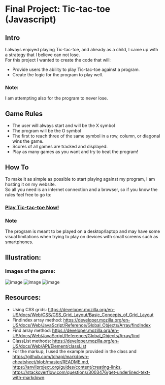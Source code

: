 # Final Project: Tic-tac-toe (Javascript)

## Intro

I always enjoyed playing Tic-tac-toe, and already as a child, I came up with a strategy that I believe can not lose.</br>
For this project I wanted to create the code that will:
- Provide users the ability to play Tic-tac-toe against a program. 
- Create the logic for the program to play well.

### Note:
I am attempting also for the program to never lose.

## Game Rules
- The user will always start and will be the X symbol
- The program will be the O symbol
- The first to reach three of the same symbol in a row, column, or diagonal wins the game.
- Scores of all games are tracked and displayed.
- Play as many games as you want and try to beat the program!

## How To
To make it as simple as possible to start playing against my program, I am hosting it on my website.</br>
So all you need is an internet connection and a browser, so if you know the rules feel free to go to:</br>
### <ins> [Play Tic-tac-toe Now!](https://benjamingomori.com/TicTacToe.html) </ins>


### Note
The program is meant to be played on a desktop/laptop and may have some visual limitations when trying to play on devices with small screens such as smartphones.

## Illustration:
### Images of the game:
![image](https://user-images.githubusercontent.com/112343827/205463286-c930d45f-03ed-45e4-9c39-a58b635bbf41.png)
![image](https://user-images.githubusercontent.com/112343827/205463321-114cc48e-2149-4799-86cd-2803859c1ae0.png)
![image](https://user-images.githubusercontent.com/112343827/205463302-edf99c95-93ee-40ed-b76a-a545d2e60d8f.png)


## Resources: 
- Using CSS grids: https://developer.mozilla.org/en-US/docs/Web/CSS/CSS_Grid_Layout/Basic_Concepts_of_Grid_Layout
- FindIndex array method: https://developer.mozilla.org/en-US/docs/Web/JavaScript/Reference/Global_Objects/Array/findIndex
- Find array method: https://developer.mozilla.org/en-US/docs/Web/JavaScript/Reference/Global_Objects/Array/find
- ClassList methods: https://developer.mozilla.org/en-US/docs/Web/API/Element/classList
- For the markup, I used the example provided in the class and https://github.com/tchapi/markdown-cheatsheet/blob/master/README.md, https://anvilproject.org/guides/content/creating-links, https://stackoverflow.com/questions/3003476/get-underlined-text-with-markdown
